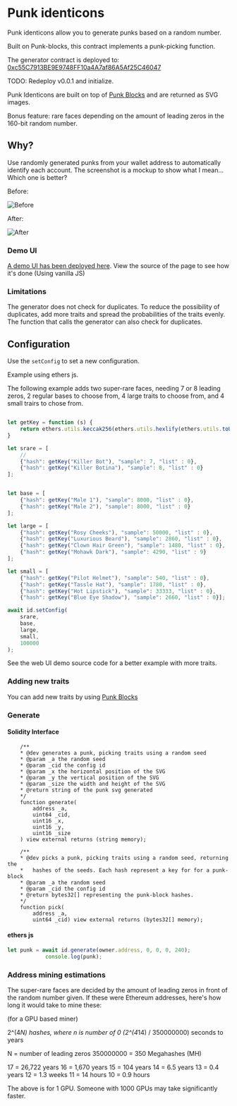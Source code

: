 # Punk identicons

Punk identicons allow you to generate punks based on a random number.

Built on Punk-blocks, this contract implements a punk-picking function.

The generator contract is deployed to: [0xc55C7913BE9E9748FF10a4A7af86A5Af25C46047](https://etherscan.io/address/0xc55C7913BE9E9748FF10a4A7af86A5Af25C46047#code)

TODO: Redeploy v0.0.1 and initialize.

Punk Identicons are built on top of [Punk Blocks](https://github.com/0xTycoon/punk-blocks/) and are returned as SVG images.

Bonus feature: rare faces depending on the amount of leading zeros in the 160-bit random number.

## Why?



Use randomly generated punks from your wallet address to automatically identify each account. The screenshot is a mockup to show what I mean... Which one is better?

Before:

![Before](mm-example.png)

After:

![After](mm-example-new.png)

### Demo UI

[A demo UI has been deployed here](https://0xtycoon.github.io/punk-identicons/). View the source of the page to see how it's done (Using vanilla JS)

### Limitations

The generator does not check for duplicates. To reduce the possibility
of duplicates, add more traits and spread the probabilities of the traits
evenly. The function that calls the generator can also check for duplicates.

## Configuration

Use the `setConfig` to set a new configuration.

Example using ethers js.

The following example adds two super-rare faces, needing 7 or 8 leading zeros, 2 regular bases to choose from, 4 large traits to choose from, and 4 small trairs to chose from.

```javascript

let getKey = function (s) {
    return ethers.utils.keccak256(ethers.utils.hexlify(ethers.utils.toUtf8Bytes((s))));
}

let srare = [
    //
    {"hash": getKey("Killer Bot"), "sample": 7, "list" : 0},
    {"hash": getKey("Killer Botina"), "sample": 8, "list" : 0}
];


let base = [
    {"hash": getKey("Male 1"), "sample": 8000, "list" : 0},
    {"hash": getKey("Male 2"), "sample": 8000, "list" : 0}
];

let large = [
    {"hash": getKey("Rosy Cheeks"), "sample": 50000, "list" : 0},
    {"hash": getKey("Luxurious Beard"), "sample": 2860, "list" : 0},
    {"hash": getKey("Clown Hair Green"), "sample": 1480, "list" : 0},
    {"hash": getKey("Mohawk Dark"), "sample": 4290, "list" : 9}
];

let small = [
    {"hash": getKey("Pilot Helmet"), "sample": 540, "list" : 0},
    {"hash": getKey("Tassle Hat"), "sample": 1780, "list" : 0},
    {"hash": getKey("Hot Lipstick"), "sample": 33333, "list" : 0},
    {"hash": getKey("Blue Eye Shadow"), "sample": 2660, "list" : 0}];

await id.setConfig(
    srare,
    base,
    large,
    small,
    100000
);

```

See the web UI demo source code for a better example with more traits.

### Adding new traits

You can add new traits by using [Punk Blocks](https://github.com/0xTycoon/punk-blocks)

### Generate




#### Solidity Interface

```solidity
    /**
    * @dev generates a punk, picking traits using a random seed
    * @param _a the random seed
    * @param _cid the config id
    * @param _x the horizontal position of the SVG
    * @param _y the vertical position of the SVG
    * @param _size the width and height of the SVG
    * @return string of the punk svg generated
    */
    function generate(
        address _a,
        uint64 _cid,
        uint16 _x,
        uint16 _y,
        uint16 _size
    ) view external returns (string memory);

    /**
    * @dev picks a punk, picking traits using a random seed, returning the
    *   hashes of the seeds. Each hash represent a key for for a punk-block
    * @param _a the random seed
    * @param _cid the config id
    * @return bytes32[] representing the punk-block hashes.
    */
    function pick(
        address _a,
        uint64 _cid) view external returns (bytes32[] memory);
```

#### ethers js

```javascript
let punk = await id.generate(owner.address, 0, 0, 0, 240);
            console.log(punk);
```

### Address mining estimations


The super-rare faces are decided by the amount of leading zeros in front of
the random number given. If these were Ethereum addresses, here's how long
it would take to mine these:

(for a GPU based miner)

2^(4*N) hashes, where n is number of 0
(2^(4*14) / 350000000) seconds to years

N = number of leading zeros
350000000 = 350 Megahashes (MH)

17 = 26,722 years
16 = 1,670 years
15 = 104 years
14 = 6.5 years
13 = 0.4 years
12 = 1.3 weeks
11 = 14 hours
10 = 0.9 hours

The above is for 1 GPU. Someone with 1000 GPUs may
take significantly faster.